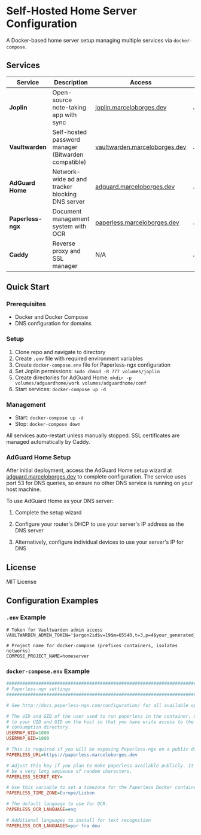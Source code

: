 # Self-Hosted Home Server Configuration

A Docker-based home server setup managing multiple services via `docker-compose`.

## Services

| Service | Description | Access | Data Location |
|---------|-------------|--------|--------------|
| **Joplin** | Open-source note-taking app with sync | [joplin.marceloborges.dev](https://joplin.marceloborges.dev) | `./volumes/joplin` |
| **Vaultwarden** | Self-hosted password manager (Bitwarden compatible) | [vaultwarden.marceloborges.dev](https://vaultwarden.marceloborges.dev) | `./volumes/vaultwarden` |
| **AdGuard Home** | Network-wide ad and tracker blocking DNS server | [adguard.marceloborges.dev](https://adguard.marceloborges.dev) | `./volumes/adguardhome` |
| **Paperless-ngx** | Document management system with OCR | [paperless.marceloborges.dev](https://paperless.marceloborges.dev) | `./volumes/paperless/*` |
| **Caddy** | Reverse proxy and SSL manager | N/A | `./Caddyfile` |

## Quick Start

### Prerequisites
- Docker and Docker Compose
- DNS configuration for domains

### Setup
1. Clone repo and navigate to directory
2. Create `.env` file with required environment variables
3. Create `docker-compose.env` file for Paperless-ngx configuration
4. Set Joplin permissions: `sudo chmod -R 777 volumes/joplin`
5. Create directories for AdGuard Home: `mkdir -p volumes/adguardhome/work volumes/adguardhome/conf`
6. Start services: `docker-compose up -d`

### Management
- Start: `docker-compose up -d`
- Stop: `docker-compose down`

All services auto-restart unless manually stopped. SSL certificates are managed automatically by Caddy.

### AdGuard Home Setup
After initial deployment, access the AdGuard Home setup wizard at [adguard.marceloborges.dev](https://adguard.marceloborges.dev) to complete configuration. The service uses port 53 for DNS queries, so ensure no other DNS service is running on your host machine.

To use AdGuard Home as your DNS server:
1. Complete the setup wizard

2. Configure your router's DHCP to use your server's IP address as the DNS server
3. Alternatively, configure individual devices to use your server's IP for DNS

## License
MIT License

## Configuration Examples

### `.env` Example
```
# Token for Vaultwarden admin access
VAULTWARDEN_ADMIN_TOKEN='$argon2id$v=19$m=65540,t=3,p=4$your_generated_hash'

# Project name for docker-compose (prefixes containers, isolates networks)
COMPOSE_PROJECT_NAME=homeserver
```

### `docker-compose.env` Example
```ini
###############################################################################
# Paperless-ngx settings                                                      #
###############################################################################

# See http://docs.paperless-ngx.com/configuration/ for all available options.

# The UID and GID of the user used to run paperless in the container. Set this
# to your UID and GID on the host so that you have write access to the
# consumption directory.
USERMAP_UID=1000
USERMAP_GID=1000

# This is required if you will be exposing Paperless-ngx on a public domain
PAPERLESS_URL=https://paperless.marceloborges.dev

# Adjust this key if you plan to make paperless available publicly. It should
# be a very long sequence of random characters.
PAPERLESS_SECRET_KEY=

# Use this variable to set a timezone for the Paperless Docker containers.
PAPERLESS_TIME_ZONE=Europe/Lisbon

# The default language to use for OCR.
PAPERLESS_OCR_LANGUAGE=eng

# Additional languages to install for text recognition
PAPERLESS_OCR_LANGUAGES=por fra deu
```
